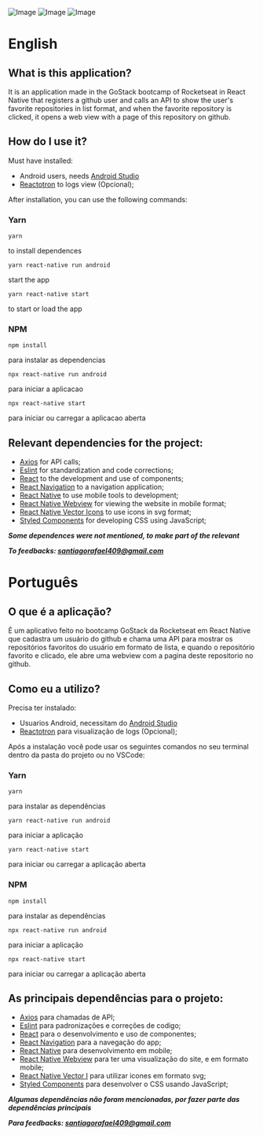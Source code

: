![Image](https://i.imgur.com/K0EF5IW.png)
![Image](https://i.imgur.com/b5EanHm.png)
![Image](https://i.imgur.com/qHOLBHP.png)

# English

## What is this application?
It is an application made in the GoStack bootcamp of Rocketseat in React Native that registers a github user and calls an API to show the user's favorite repositories in list format, and when the favorite repository is clicked, it opens a web view with a page of this repository on github.

## How do I use it?
Must have installed:

- Android users, needs [Android Studio](https://developer.android.com/studio)
- [Reactotron](https://github.com/infinitered/reactotron) to logs view (Opcional);

After installation, you can use the following commands:
### Yarn
 ``` 
yarn 
``` 
to install dependences

 ``` 
 yarn react-native run android 
 ``` 
start the app
 
 ```
 yarn react-native start
 ```
to start or load the app

### NPM
 ``` 
npm install 
``` 
para instalar as dependencias

 ``` 
 npx react-native run android 
 ``` 
 para iniciar a aplicacao
 
 ```
 npx react-native start
 ```
 para iniciar ou carregar a aplicacao aberta


## Relevant dependencies for the project:
- [Axios](https://github.com/axios/axios) for API calls;
- [Eslint](https://eslint.org/) for standardization and code corrections;
- [React](https://reactjs.org/) to the development and use of components;
- [React Navigation](https://reactnavigation.org/) to a navigation application;
- [React Native](https://reactnative.dev/) to use mobile tools to development;
- [React Native Webview](https://github.com/react-native-community/react-native-webview) for viewing the website in mobile format;
- [React Native Vector Icons](https://github.com/oblador/react-native-vector-icons) to use icons in svg format;
- [Styled Components](https://styled-components.com/) for developing CSS using JavaScript;

***Some dependences were not mentioned, to make part of the relevant***

***To feedbacks: santiagorafael409@gmail.com***


# Português

## O que é a aplicação? 

É um aplicativo feito no bootcamp GoStack da Rocketseat em React Native que cadastra um usuário do github e chama uma API para mostrar os repositórios favoritos do usuário em formato de lista, e quando o repositório favorito e clicado, ele abre uma webview com a pagina deste repositorio no github.

## Como eu a utilizo?

Precisa ter instalado:
- Usuarios Android, necessitam do [Android Studio](https://developer.android.com/studio)
- [Reactotron](https://github.com/infinitered/reactotron) para visualização de logs (Opcional);


Após a instalação você pode usar os seguintes comandos no seu terminal dentro da pasta do projeto ou no VSCode:
### Yarn

 ``` 
yarn 
``` 
para instalar as dependências

 ``` 
 yarn react-native run android 
 ``` 
 para iniciar a aplicação
 
 ```
 yarn react-native start
 ```
 para iniciar ou carregar a aplicação aberta
 
### NPM
 ``` 
npm install 
``` 
para instalar as dependências

 ``` 
 npx react-native run android 
 ``` 
 para iniciar a aplicação
 
 ```
 npx react-native start
 ```
 para iniciar ou carregar a aplicação aberta

## As principais dependências para o projeto:
- [Axios](https://github.com/axios/axios) para chamadas de API;
- [Eslint](https://eslint.org/) para padronizações e correções de codigo;
- [React](https://reactjs.org/) para o desenvolvimento e uso de componentes;
- [React Navigation](https://reactnavigation.org/) para a navegação do app;
- [React Native](https://reactnative.dev/) para desenvolvimento em mobile;
- [React Native Webview](https://github.com/react-native-community/react-native-webview) para ter uma visualização do site, e em formato mobile;
- [React Native Vector I](conshttps://github.com/oblador/react-native-vector-icons) para utilizar icones em formato svg;
- [Styled Components](https://styled-components.com/) para desenvolver o CSS usando JavaScript;

***Algumas dependências não foram mencionadas, por fazer parte das dependências principais***

***Para feedbacks: santiagorafael409@gmail.com***
